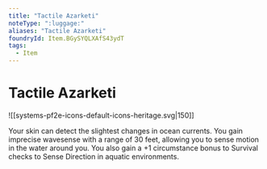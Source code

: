```yaml
---
title: "Tactile Azarketi"
noteType: ":luggage:"
aliases: "Tactile Azarketi"
foundryId: Item.BGySYQLXAfS43ydT
tags:
  - Item
---
```


# Tactile Azarketi
![[systems-pf2e-icons-default-icons-heritage.svg|150]]

Your skin can detect the slightest changes in ocean currents. You gain imprecise wavesense with a range of 30 feet, allowing you to sense motion in the water around you. You also gain a +1 circumstance bonus to Survival checks to Sense Direction in aquatic environments.

